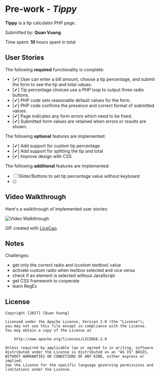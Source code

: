 # Pre-work - *Tippy*

**Tippy** is a tip calculator PHP page.

Submitted by: **Quan Vuong**

Time spent: **10** hours spent in total

## User Stories

The following **required** functionality is complete:
* [&#10004;] User can enter a bill amount, choose a tip percentage, and submit the form to see the tip and total values.
* [&#10004;] Tip percentage choices use a PHP loop to output three radio buttons.
* [&#10004;] PHP code sets reasonable default values for the form.
* [&#10004;] PHP code confirms the presence and correct format of submitted values.
* [&#10004;] Page indicates any form errors which need to be fixed.
* [&#10004;] Submitted form values are retained when errors or results are shown.

The following **optional** features are implemented:
* [&#10004;] Add support for custom tip percentage
* [&#10004;] Add support for splitting the tip and total
* [&#10004;] Improve design with CSS

The following **additional** features are implemented:

* [ ] Slider/Buttons to set tip percentage value without keyboard
* [ ] 

## Video Walkthrough

Here's a walkthrough of implemented user stories:

<img src='http://i.imgur.com/ExDjwCC.gifv' title='Video Walkthrough' width='' alt='Video Walkthrough' />

GIF created with [LiceCap](http://www.cockos.com/licecap/).

## Notes

Challenges:

* get only the correct radio and (custom textbox) value
* activate custom radio when textbox selected and vice versa 
* check if an element is selected without JavaScript
* get CSS framework to cooperate
* learn RegEx

## License

    Copyright [2017] [Quan Vuong]

    Licensed under the Apache License, Version 2.0 (the "License");
    you may not use this file except in compliance with the License.
    You may obtain a copy of the License at

        http://www.apache.org/licenses/LICENSE-2.0

    Unless required by applicable law or agreed to in writing, software
    distributed under the License is distributed on an "AS IS" BASIS,
    WITHOUT WARRANTIES OR CONDITIONS OF ANY KIND, either express or implied.
    See the License for the specific language governing permissions and
    limitations under the License.